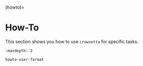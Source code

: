 (howto)=

# **How-To**

This section shows you how to use `crowsetta` for specific tasks.

```{toctree}
:maxdepth: 2

howto-user-format
```
